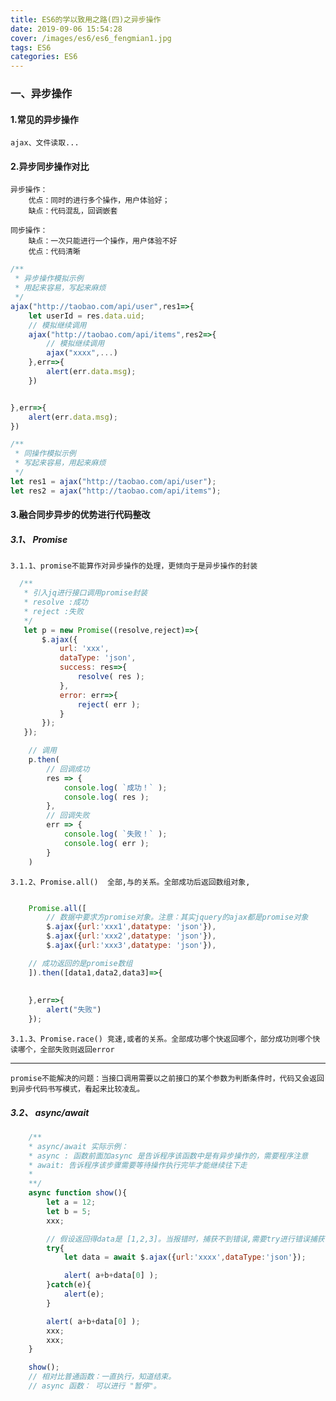 ```yaml
---
title: ES6的学以致用之路(四)之异步操作
date: 2019-09-06 15:54:28
cover: /images/es6/es6_fengmian1.jpg
tags: ES6
categories: ES6
---
```


### 一、异步操作

#### 1.常见的异步操作
    ajax、文件读取...

#### 2.异步同步操作对比
    异步操作： 
        优点：同时的进行多个操作，用户体验好；
        缺点：代码混乱，回调嵌套

    同步操作： 
        缺点：一次只能进行一个操作，用户体验不好
        优点：代码清晰

```javascript
/**
 * 异步操作模拟示例
 * 用起来容易，写起来麻烦
 */
ajax("http://taobao.com/api/user",res1=>{
    let userId = res.data.uid;
    // 模拟继续调用
    ajax("http://taobao.com/api/items",res2=>{
        // 模拟继续调用
        ajax("xxxx",...)
    },err=>{
        alert(err.data.msg);
    })


},err=>{
    alert(err.data.msg);
})

/**
 * 同操作模拟示例
 * 写起来容易，用起来麻烦
 */
let res1 = ajax("http://taobao.com/api/user");
let res2 = ajax("http://taobao.com/api/items");

```

#### 3.融合同步异步的优势进行代码整改

##### 3.1、 Promise

    3.1.1、promise不能算作对异步操作的处理，更倾向于是异步操作的封装

```javascript
  /**
   * 引入jq进行接口调用promise封装
   * resolve :成功
   * reject :失败
   */ 
   let p = new Promise((resolve,reject)=>{
       $.ajax({
           url: 'xxx',
           dataType: 'json',
           success: res=>{
               resolve( res );
           },
           error: err=>{
               reject( err );
           }
       });
   });

    // 调用
    p.then(
        // 回调成功
        res => {
            console.log( `成功！` );
            console.log( res );
        },
        // 回调失败
        err => {
            console.log( `失败！` );
            console.log( err );
        }
    )


```

    3.1.2、Promise.all()  全部,与的关系。全部成功后返回数组对象,

```javascript

    Promise.all([
        // 数据中要求方promise对象。注意：其实jquery的ajax都是promise对象
        $.ajax({url:'xxx1',datatype: 'json'}),
        $.ajax({url:'xxx2',datatype: 'json'}),
        $.ajax({url:'xxx3',datatype: 'json'}),

    // 成功返回的是promise数组
    ]).then([data1,data2,data3]=>{
        
        
    },err=>{
        alert("失败")
    });

```
    3.1.3、Promise.race() 竞速,或者的关系。全部成功哪个快返回哪个，部分成功则哪个快读哪个，全部失败则返回error

************
    promise不能解决的问题：当接口调用需要以之前接口的某个参数为判断条件时，代码又会返回到异步代码书写模式，看起来比较凌乱。

##### 3.2、 async/await
```javascript
    /**
    * async/await 实际示例：
    * async : 函数前面加async 是告诉程序该函数中是有异步操作的，需要程序注意
    * await: 告诉程序该步骤需要等待操作执行完毕才能继续往下走
    *
    **/
    async function show(){
        let a = 12;
        let b = 5;
        xxx;

        // 假设返回得data是 [1,2,3]。当报错时，捕获不到错误,需要try进行错误捕获
        try{
            let data = await $.ajax({url:'xxxx',dataType:'json'});

            alert( a+b+data[0] );
        }catch(e){
            alert(e);
        }

        alert( a+b+data[0] );
        xxx;
        xxx;
    }

    show(); 
    // 相对比普通函数：一直执行，知道结束。
    // async 函数： 可以进行 "暂停"。
```
    


